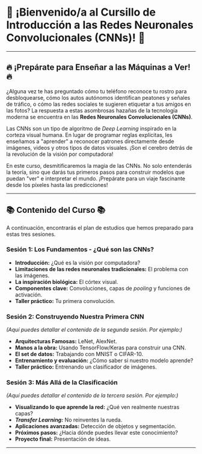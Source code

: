# 🧠 ¡Bienvenido/a al Cursillo de Introducción a las Redes Neuronales Convolucionales (CNNs)! 🧠

---

## 🔥 ¡Prepárate para Enseñar a las Máquinas a Ver! 🔥

¿Alguna vez te has preguntado cómo tu teléfono reconoce tu rostro para desbloquearse, cómo los autos autónomos identifican peatones y señales de tráfico, o cómo las redes sociales te sugieren etiquetar a tus amigos en las fotos? La respuesta a estas asombrosas hazañas de la tecnología moderna se encuentra en las **Redes Neuronales Convolucionales (CNNs)**.

Las CNNs son un tipo de algoritmo de *Deep Learning* inspirado en la corteza visual humana. En lugar de programar reglas explícitas, les enseñamos a "aprender" a reconocer patrones directamente desde imágenes, videos y otros tipos de datos visuales. ¡Son el cerebro detrás de la revolución de la visión por computadora!

En este curso, desmitificaremos la magia de las CNNs. No solo entenderás la teoría, sino que darás tus primeros pasos para construir modelos que puedan "ver" e interpretar el mundo. ¡Prepárate para un viaje fascinante desde los píxeles hasta las predicciones!

---

## 📚 Contenido del Curso 📚

A continuación, encontrarás el plan de estudios que hemos preparado para estas tres sesiones.

### **Sesión 1: Los Fundamentos - ¿Qué son las CNNs?**

* **Introducción:** ¿Qué es la visión por computadora?
* **Limitaciones de las redes neuronales tradicionales:** El problema con las imágenes.
* **La inspiración biológica:** El córtex visual.
* **Componentes clave:** Convoluciones, capas de *pooling* y funciones de activación.
* **Taller práctico:** Tu primera convolución.

### **Sesión 2: Construyendo Nuestra Primera CNN**

*(Aquí puedes detallar el contenido de la segunda sesión. Por ejemplo:)*
* **Arquitecturas Famosas:** LeNet, AlexNet.
* **Manos a la obra:** Usando TensorFlow/Keras para construir una CNN.
* **El set de datos:** Trabajando con MNIST o CIFAR-10.
* **Entrenamiento y evaluación:** ¿Cómo saber si nuestro modelo aprende?
* **Taller práctico:** Entrenando un clasificador de imágenes.

### **Sesión 3: Más Allá de la Clasificación**

*(Aquí puedes detallar el contenido de la tercera sesión. Por ejemplo:)*
* **Visualizando lo que aprende la red:** ¿Qué ven realmente nuestras capas?
* ***Transfer Learning:*** No reinventes la rueda.
* **Aplicaciones avanzadas:** Detección de objetos y segmentación.
* **Próximos pasos:** ¿Hacia dónde puedes llevar este conocimiento?
* **Proyecto final:** Presentación de ideas.

---